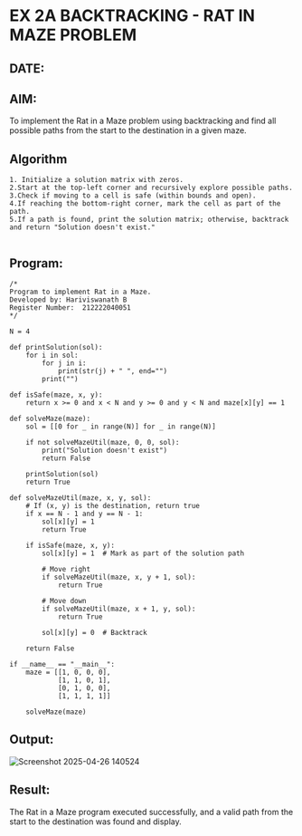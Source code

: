 # EX 2A BACKTRACKING - RAT IN MAZE PROBLEM
## DATE:
## AIM:
To implement the Rat in a Maze problem using backtracking and find all possible paths from the start to the destination in a given maze.


## Algorithm
```
1. Initialize a solution matrix with zeros.
2.Start at the top-left corner and recursively explore possible paths.
3.Check if moving to a cell is safe (within bounds and open).
4.If reaching the bottom-right corner, mark the cell as part of the path.
5.If a path is found, print the solution matrix; otherwise, backtrack and return "Solution doesn't exist."
  
```
## Program:
```
/*
Program to implement Rat in a Maze.
Developed by: Hariviswanath B
Register Number:  212222040051
*/
```
```
N = 4

def printSolution(sol):
    for i in sol:
        for j in i:
            print(str(j) + " ", end="")
        print("")

def isSafe(maze, x, y):
    return x >= 0 and x < N and y >= 0 and y < N and maze[x][y] == 1

def solveMaze(maze):
    sol = [[0 for _ in range(N)] for _ in range(N)]

    if not solveMazeUtil(maze, 0, 0, sol):
        print("Solution doesn't exist")
        return False

    printSolution(sol)
    return True

def solveMazeUtil(maze, x, y, sol):
    # If (x, y) is the destination, return true
    if x == N - 1 and y == N - 1:
        sol[x][y] = 1
        return True

    if isSafe(maze, x, y):
        sol[x][y] = 1  # Mark as part of the solution path
        
        # Move right
        if solveMazeUtil(maze, x, y + 1, sol):
            return True
        
        # Move down
        if solveMazeUtil(maze, x + 1, y, sol):
            return True
        
        sol[x][y] = 0  # Backtrack
    
    return False

if __name__ == "__main__":
    maze = [[1, 0, 0, 0],
            [1, 1, 0, 1],
            [0, 1, 0, 0],
            [1, 1, 1, 1]]

    solveMaze(maze)
```
## Output:

![Screenshot 2025-04-26 140524](https://github.com/user-attachments/assets/63dec5cb-1917-45de-b471-8a7945d244a2)


## Result:
The Rat in a Maze program executed successfully, and a valid path from the start to the destination was found and display.
